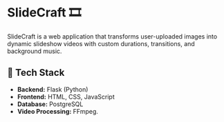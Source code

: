 # SlideCraft 🎞️

SlideCraft is a web application that transforms user-uploaded images into dynamic slideshow videos with custom durations, transitions, and background music.

## 🔧 Tech Stack
- **Backend:** Flask (Python)
- **Frontend:** HTML, CSS, JavaScript
- **Database:** PostgreSQL
- **Video Processing:** FFmpeg.